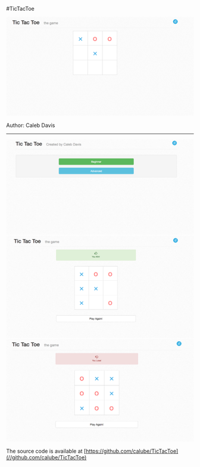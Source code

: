 #TicTacToe

![Tic Tac Toe](tictactoe.png)


Author: Caleb Davis

***

![Play Tic Tac Toe](tictactoe-home.png)
![Tic Tac Toe Winner](tictactoe-win.png)
![Tic Tac Toe Loser](tictactoe-lose.png)



The source code is available at [https://github.com/calube/TicTacToe](//github.com/calube/TicTacToe)
